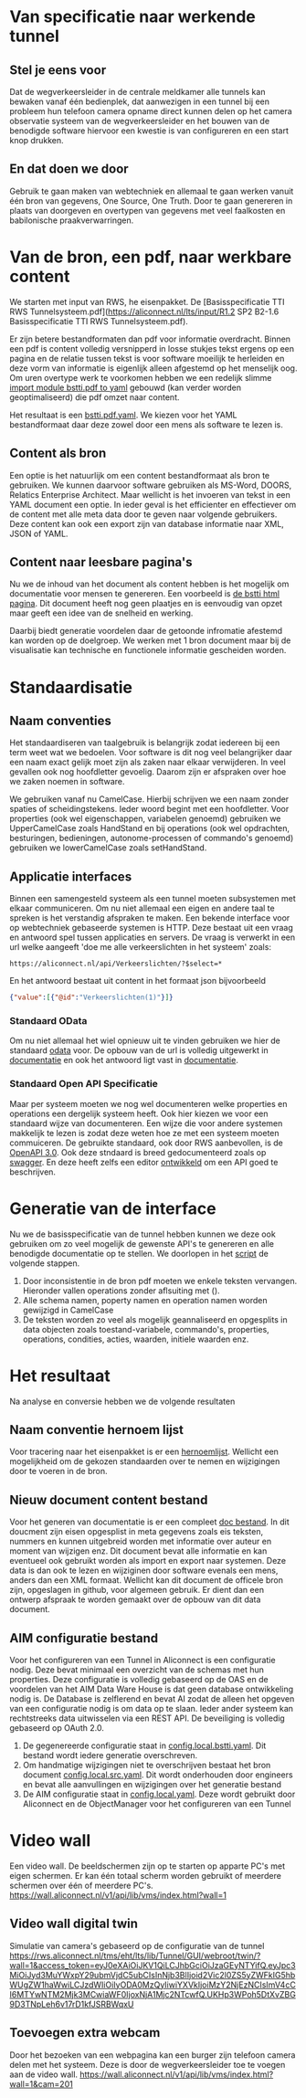 # Van specificatie naar werkende tunnel

## Stel je eens voor
Dat de wegverkeersleider in de centrale meldkamer alle tunnels kan bewaken vanaf één bedienplek, dat aanwezigen in een tunnel bij een probleem hun telefoon camera opname direct kunnen delen op het camera observatie systeem van de wegverkeersleider en het bouwen van de benodigde software hiervoor een kwestie is van configureren en een start knop drukken.

## En dat doen we door
Gebruik te gaan maken van webtechniek en allemaal te gaan werken vanuit één bron van gegevens, One Source, One Truth. Door te gaan genereren in plaats van doorgeven en overtypen van gegevens met veel faalkosten en babilonische praakverwarringen.

# Van de bron, een pdf, naar werkbare content

We starten met input van RWS, he eisenpakket. De [Basisspecificatie TTI RWS Tunnelsysteem.pdf](https://aliconnect.nl/lts/input/R1.2 SP2 B2-1.6 Basisspecificatie TTI RWS Tunnelsysteem.pdf).

Er zijn betere bestandformaten dan pdf voor informatie overdracht. Binnen een pdf is content volledig versnipperd in losse stukjes tekst ergens op een pagina en de relatie tussen tekst is voor software moeilijk te herleiden en deze vorm van informatie is eigenlijk alleen afgestemd op het menselijk oog. Om uren overtype werk te voorkomen hebben we een redelijk slimme [import module bstti.pdf to yaml](https://aliconnect.nl/lts/input/bstti/) gebouwd (kan verder worden geoptimaliseerd) die pdf omzet naar content.

Het resultaat is een [bstti.pdf.yaml](https://aliconnect.nl/lts/input/bstti/bstti.pdf.yaml). We kiezen voor het YAML bestandformaat daar deze zowel door een mens als software te lezen is.

## Content als bron
Een optie is het natuurlijk om een content bestandformaat als bron te gebruiken. We kunnen daarvoor software gebruiken als MS-Word, DOORS, Relatics Enterprise Architect. Maar wellicht is het invoeren van tekst in een YAML document een optie. In ieder geval is het efficienter en effectiever om de content met alle meta data door te geven naar volgende gebruikers. Deze content kan ook een export zijn van database informatie naar XML, JSON of YAML.

## Content naar leesbare pagina's
Nu we de inhoud van het document als content hebben is het mogelijk om documentatie voor mensen te genereren. Een voorbeeld is [de bstti html pagina](https://aliconnect.nl/lts/input/bstti/?make=html). Dit document heeft nog geen plaatjes en is eenvoudig van opzet maar geeft een idee van de snelheid en werking.

Daarbij biedt generatie voordelen daar de getoonde infromatie afestemd kan worden op de doelgroep. We werken met 1 bron document maar bij de visualisatie kan technische en functionele informatie gescheiden worden.

# Standaardisatie

## Naam conventies
Het standaardiseren van taalgebruik is belangrijk zodat iedereen bij een term weet wat we bedoelen. Voor software is dit nog veel belangrijker daar een naam exact gelijk moet zijn als zaken naar elkaar verwijderen. In veel gevallen ook nog hoofdletter gevoelig. Daarom zijn er afspraken over hoe we zaken noemen in software.

We gebruiken vanaf nu CamelCase. Hierbij schrijven we een naam zonder spaties of scheidingstekens. Ieder woord begint met een hoofdletter. Voor properties (ook wel eigenschappen, variabelen genoemd) gebruiken we UpperCamelCase zoals HandStand en bij operations (ook wel opdrachten, besturingen, bedieningen, autonome-processen of commando's genoemd) gebruiken we lowerCamelCase zoals setHandStand.

## Applicatie interfaces
Binnen een samengesteld systeem als een tunnel moeten subsystemen met elkaar communiceren. Om nu niet allemaal een eigen en andere taal te spreken is het verstandig afspraken te maken. Een bekende interface voor op webtechniek gebaseerde systemen is HTTP. Deze bestaat uit een vraag en antwoord spel tussen applicaties en servers. De vraag is verwerkt in een url welke aangeeft 'doe me alle verkeerslichten in het systeem' zoals:
```http
https://aliconnect.nl/api/Verkeerslichten/?$select=*
```
En het antwoord bestaat uit content in het formaat json bijvoorbeeld
```json
{"value":[{"@id":"Verkeerslichten(1)"}]}
```
### Standaard OData
Om nu niet allemaal het wiel opnieuw uit te vinden gebruiken we hier de standaard <a target=doc href=https://www.odata.org/>odata</a> voor. De opbouw van de url is volledig uitgewerkt in [documentatie](http://docs.oasis-open.org/odata/odata/v4.01/odata-v4.01-part2-url-conventions.html) en ook het antwoord ligt vast in [documentatie](http://docs.oasis-open.org/odata/odata-json-format/v4.01/odata-json-format-v4.01.html).
### Standaard Open API Specificatie
Maar per systeem moeten we nog wel documenteren welke properties en operations een dergelijk systeem heeft. Ook hier kiezen we voor een standaard wijze van documenteren. Een wijze die voor andere systemen makkelijk te lezen is zodat deze weten hoe ze met een systeem moeten commuiceren. De gebruikte standaard, ook door RWS aanbevollen, is de [OpenAPI 3.0](https://www.openapis.org/). Ook deze stndaard is breed gedocumenteerd zoals op [swagger](https://swagger.io/specification/). En deze heeft zelfs een editor [ontwikkeld](https://editor.swagger.io/) om een API goed te beschrijven.

# Generatie van de interface
Nu we de basisspecificatie van de tunnel hebben kunnen we deze ook gebruiken om zo veel mogelijk de gewenste API's te genereren en alle benodigde documentatie op te stellen. We doorlopen in het [script](https://aliconnect.nl/lts/input/bstti/?make=config) de volgende stappen.
1. Door inconsistentie in de bron pdf moeten we enkele teksten vervangen. Hieronder vallen operations zonder aflsuiting met ().
1. Alle schema namen, poperty namen en operation namen worden gewijzigd in CamelCase
1. De teksten worden zo veel als mogelijk geannaliseerd en opgesplits in data objecten zoals toestand-variabele, commando's, properties, operations, condities, acties, waarden, initiele waarden enz.

# Het resultaat
Na analyse en conversie hebben we de volgende resultaten

## Naam conventie hernoem lijst
Voor tracering naar het eisenpakket is er een [hernoemlijst](https://aliconnect.nl/lts/input/bstti/rename.yaml). Wellicht een mogelijkheid om de gekozen standaarden over te nemen en wijzigingen door te voeren in de bron.

## Nieuw document content bestand
Voor het generen van documentatie is er een compleet [doc bestand](https://aliconnect.nl/lts/input/bstti/doc.yaml). In dit doucment zijn eisen opgesplist in meta gegevens zoals eis teksten, nummers en kunnen uitgebreid worden met informatie over auteur en moment van wijzigen enz.  Dit document bevat alle informatie en kan eventueel ook gebruikt worden als import en export naar systemen. Deze data is dan ook te lezen en wijziginen door software evenals een mens, anders dan een XML formaat. Wellicht kan dit document de officele bron zijn, opgeslagen in github, voor algemeen gebruik. Er dient dan een ontwerp afspraak te worden gemaakt over de opbouw van dit data document.

## AIM configuratie bestand
Voor het configureren van een Tunnel in Aliconnect is een configuratie nodig. Deze bevat minimaal een overzicht van de schemas met hun properties. Deze configuratie is volledig gebaseerd op de OAS en de voordelen van het AIM Data Ware House is dat geen database ontwikkeling nodig is. De Database is zelflerend en bevat AI zodat de alleen het opgeven van een configuratie nodig is om data op te slaan. Ieder ander systeem kan rechtstreeks data uitwisselen via een REST API. De beveiliging is volledig gebaseerd op OAuth 2.0.
1. De gegenereerde configuratie staat in [config.local.bstti.yaml](https://aliconnect.nl/lts/input/bstti/config.local.bstti.yaml). Dit bestand wordt iedere generatie overschreven.
1. Om handmatige wijzigingen niet te overschrijven bestaat het bron document [config.local.src.yaml](https://aliconnect.nl/lts/input/bstti/config.local.src.yaml). Dit wordt onderhouden door engineers en bevat alle aanvullingen en wijzigingen over het generatie bestand
1. De AIM configuratie staat in [config.local.yaml](https://aliconnect.nl/lts/input/bstti/config.local.yaml). Deze wordt gebruikt door Aliconnect en de ObjectManager voor het configureren van een Tunnel



# Video wall
Een video wall. De beeldschermen zijn op te starten op apparte PC's met eigen schermen. Er kan één totaal scherm worden gebruikt of meerdere schermen over één of meerdere PC's.
https://wall.aliconnect.nl/v1/api/lib/vms/index.html?wall=1


## Video wall digital twin
Simulatie van camera's gebaseerd op de configuratie van de tunnel
https://rws.aliconnect.nl/tms/eht/lts/lib/Tunnel/GUI/webroot/twin/?wall=1&access_token=eyJ0eXAiOiJKV1QiLCJhbGciOiJzaGEyNTYifQ.eyJpc3MiOiJyd3MuYWxpY29ubmVjdC5ubCIsInNjb3BlIjoid2Vic2l0ZS5yZWFkIG5hbWUgZW1haWwiLCJzdWIiOiIyODA0MzQyIiwiYXVkIjoiMzY2NjEzNCIsImV4cCI6MTYwNTM2Mjk3MCwiaWF0IjoxNjA1Mjc2NTcwfQ.UKHp3WPoh5DtXvZBG9D3TNpLeh6v17rD1kfJSRBWqxU

## Toevoegen extra webcam
Door het bezoeken van een webpagina kan een burger zijn telefoon camera delen met het systeem. Deze is door de wegverkeersleider toe te voegen aan de video wall.
https://wall.aliconnect.nl/v1/api/lib/vms/index.html?wall=1&cam=201
